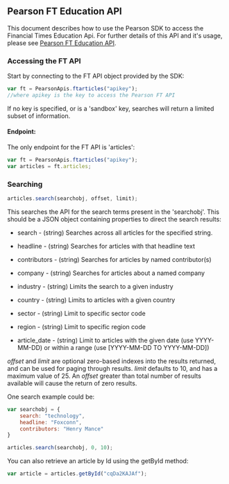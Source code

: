 ## Pearson FT Education API

This document describes how to use the Pearson SDK to access the Financial Times Education Api. For further details of this API and it's usage, please see [Pearson FT Education API](http://developer.pearson.com/apis/ft-education-api/).

### Accessing the FT API  
Start by connecting to the FT API object provided by the SDK: 
```Javascript
var ft = PearsonApis.ftarticles("apikey");
//where apikey is the key to access the Pearson FT API
```

If no key is specified, or is a 'sandbox' key, searches will return a limited subset of information.  

#### Endpoint: 
The only endpoint for the FT API is 'articles':

```Javascript
var ft = PearsonApis.ftarticles("apikey");
var articles = ft.articles;
```

### Searching
```Javascript
articles.search(searchobj, offset, limit);
```

This searches the API for the search terms present in the 'searchobj'. This should be a JSON object containing properties to direct the search results:  

* search - (string) Searches across all articles for the specified string.  

* headline - (string) Searches for articles with that headline text  

* contributors - (string) Searches for articles by named contributor(s) 

* company - (string) Searches for articles about a named company  

* industry - (string) Limits the search to a given industry  

* country - (string) Limits to articles with a given country  

* sector - (string) Limit to specific sector code  

* region - (string) Limit to specific region code  

* article_date - (string) Limit to articles with the given date (use YYYY-MM-DD) or within a range (use [YYYY-MM-DD TO YYYY-MM-DD])  

_offset_ and _limit_ are optional zero-based indexes into the results returned, and can be used for paging through results. _limit_ defaults to 10, and has a maximum value of 25. An _offset_ greater than total number of results available will cause the return of zero results.  

One search example could be:  
```Javascript
var searchobj = {
	search: "technology",
	headline: "Foxconn",
	contributors: "Henry Mance"
}

articles.search(searchobj, 0, 10);
```

You can also retrieve an article by Id using the getById method:  
```Javascript
var article = articles.getById("cqDa2KAJAf");
```

